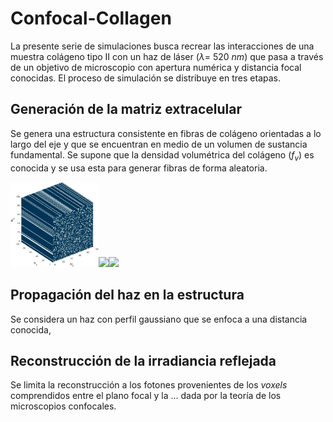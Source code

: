 # Confocal-Collagen
La presente serie de simulaciones busca recrear las interacciones de una muestra colágeno tipo II con un haz de láser ($\lambda=$ 520 $nm$) que pasa a través de un objetivo de microscopio con apertura numérica y distancia focal conocidas. El proceso de simulación se distribuye en tres etapas.

## Generación de la matriz extracelular
Se genera una estructura consistente en fibras de colágeno orientadas a lo largo del eje y que se encuentran en medio de un volumen de sustancia fundamental. Se supone que la densidad volumétrica del colágeno ($f_{v}$) es conocida y se usa esta para generar fibras de forma aleatoria.

<img src='./Figuras/Estructura simulada.png' width=28%><img src='./Figuras/Sección longitudinal.png' width=28%><img src='./Figuras/Sección transversal.png' width=28%><img>

## Propagación del haz en la estructura
Se considera un haz con perfil gaussiano que se enfoca a una distancia conocida, 

## Reconstrucción de la irradiancia reflejada
Se limita la reconstrucción a los fotones provenientes de los _voxels_ comprendidos entre el plano focal y la ... dada por la teoría de los microscopios confocales. 
